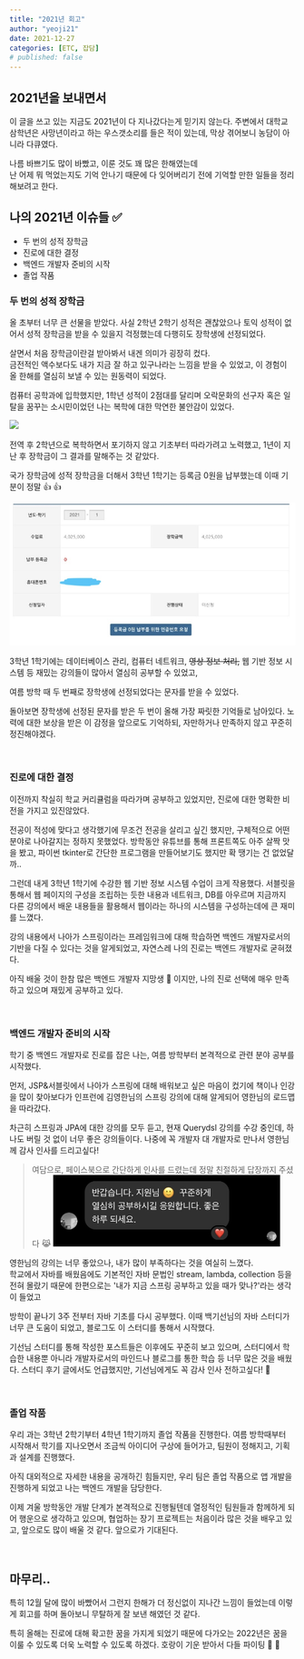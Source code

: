 ```yaml
---
title: "2021년 회고"
author: "yeoji21"
date: 2021-12-27
categories: [ETC, 잡담]
# published: false
---
```


## 2021년을 보내면서

이 글을 쓰고 있는 지금도 2021년이 다 지나갔다는게 믿기지 않는다. 주변에서 대학교 삼학년은 사망년이라고 하는 우스갯소리를 들은 적이 있는데, 막상 겪어보니 농담이 아니라 다큐였다.

나름 바쁘기도 많이 바빴고, 이룬 것도 꽤 많은 한해였는데  
난 어제 뭐 먹었는지도 기억 안나기 때문에 다 잊어버리기 전에 기억할 만한 일들을 정리해보려고 한다.  


## 나의 2021년 이슈들  :white_check_mark:
- 두 번의 성적 장학금
- 진로에 대한 결정
- 백엔드 개발자 준비의 시작
- 졸업 작품

### 두 번의 성적 장학금
올 초부터 너무 큰 선물을 받았다. 사실 2학년 2학기 성적은 괜찮았으나 토익 성적이 없어서 성적 장학금을 받을 수 있을지 걱정했는데 다행히도 장학생에 선정되었다.

살면서 처음 장학금이란걸 받아봐서 내겐 의미가 굉장히 컸다.  
금전적인 액수보다도 내가 지금 잘 하고 있구나라는 느낌을 받을 수 있었고, 이 경험이 올 한해를 열심히 보낼 수 있는 원동력이 되었다.

컴퓨터 공학과에 입학했지만, 1학년 성적이 2점대를 달리며 오락문화의 선구자 혹은 일탈을 꿈꾸는 소시민이었던 나는 복학에 대한 막연한 불안감이 있었다.

<img src="https://img.etoday.co.kr/pto_db/2013/01/600/20130103072259_253131_500_388.jpg" width=300>

전역 후 2학년으로 복학하면서 포기하지 않고 기초부터 따라가려고 노력했고, 1년이 지난 후 장학금이 그 결과를 말해주는 것 같았다.

국가 장학금에 성적 장학금을 더해서 3학년 1학기는 등록금 0원을 납부했는데 이때 기분이 정말 :+1: :+1:

<img src="assets/../../../assets/img/img1.jpeg" width=600>

3학년 1학기에는 데이터베이스 관리, 컴퓨터 네트워크, ~~영상 정보 처리,~~ 웹 기반 정보 시스템 등 재밌는 강의들이 많아서 열심히 공부할 수 있었고, 

여름 방학 때 두 번째로 장학생에 선정되었다는 문자를 받을 수 있었다.

돌아보면 장학생에 선정된 문자를 받은 두 번이 올해 가장 짜릿한 기억들로 남아있다. 노력에 대한 보상을 받은 이 감정을 앞으로도 기억하되, 자만하거나 만족하지 않고 꾸준히 정진해야겠다.



<br>

### 진로에 대한 결정

이전까지 착실히 학교 커리큘럼을 따라가며 공부하고 있었지만, 진로에 대한 명확한 비전을 가지고 있진않았다.

전공이 적성에 맞다고 생각했기에 무조건 전공을 살리고 싶긴 했지만, 구체적으로 어떤 분야로 나아갈지는 정하지 못했었다. 방학동안 유튜브를 통해 프론트쪽도 아주 살짝 맛을 봤고, 파이썬 tkinter로 간단한 프로그램을 만들어보기도 했지만 확 땡기는 건 없었달까..

그런데 내게 3학년 1학기에 수강한 웹 기반 정보 시스템 수업이 크게 작용했다. 서블릿을 통해서 웹 페이지의 구성을 조립하는 듯한 내용과 네트워크, DB를 아우르며 지금까지 다른 강의에서 배운 내용들을 활용해서 웹이라는 하나의 시스템을 구성하는데에 큰 재미를 느꼈다.

강의 내용에서 나아가 스프링이라는 프레임워크에 대해 학습하면 백엔드 개발자로서의 기반을 다질 수 있다는 것을 알게되었고, 자연스레 나의 진로는 백엔드 개발자로 굳혀졌다. 

아직 배울 것이 한참 많은 백엔드 개발자 지망생 :hatched_chick: 이지만, 나의 진로 선택에 매우 만족하고 있으며 재밌게 공부하고 있다.

<br>


### 백엔드 개발자 준비의 시작

학기 중 백엔드 개발자로 진로를 잡은 나는, 여름 방학부터 본격적으로 관련 분야 공부를 시작했다. 

먼저, JSP&서블릿에서 나아가 스프링에 대해 배워보고 싶은 마음이 컸기에 책이나 인강을 많이 찾아보다가 인프런에 김영한님의 스프링 강의에 대해 알게되어 영한님의 로드맵을 따라갔다.

차근히 스프링과 JPA에 대한 강의를 모두 듣고, 현재 Querydsl 강의를 수강 중인데, 하나도 버릴 것 없이 너무 좋은 강의들이다. 나중에 꼭 개발자 대 개발자로 만나서 영한님께 감사 인사를 드리고싶다!

> 여담으로, 페이스북으로 간단하게 인사를 드렸는데 정말 친절하게 답장까지 주셨다 :joy_cat:
> <img src="assets/../../../assets/img/img2.jpeg" width=400> 

영한님의 강의는 너무 좋았으나, 내가 많이 부족하다는 것을 여실히 느꼈다.  
학교에서 자바를 배웠음에도 기본적인 자바 문법인 stream, lambda, collection 등을 전혀 몰랐기 때문에 한편으로는 '내가 지금 스프링 공부하고 있을 때가 맞나?'라는 생각이 들었고

방학이 끝나기 3주 전부터 자바 기초를 다시 공부했다. 이때 백기선님의 자바 스터디가 너무 큰 도움이 되었고, 블로그도 이 스터디를 통해서 시작했다. 

기선님 스터디를 통해 작성한 포스트들은 이후에도 꾸준히 보고 있으며, 스터디에서 학습한 내용뿐 아니라 개발자로서의 마인드나 블로그를 통한 학습 등 너무 많은 것을 배웠다. 스터디 후기 글에서도 언급했지만, 기선님에게도 꼭 감사 인사 전하고싶다! :pray:


<br>

### 졸업 작품
우리 과는 3학년 2학기부터 4학년 1학기까지 졸업 작품을 진행한다. 여름 방학때부터 시작해서 학기를 지나오면서 조금씩 아이디어 구상에 들어가고, 팀원이 정해지고, 기획과 설계를 진행했다.

아직 대외적으로 자세한 내용을 공개하긴 힘들지만, 우리 팀은 졸업 작품으로 앱 개발을 진행하게 되었고 나는 백엔드 개발을 담당한다.

이제 겨울 방학동안 개발 단계가 본격적으로 진행될텐데 열정적인 팀원들과 함께하게 되어 행운으로 생각하고 있으며, 협업하는 장기 프로젝트는 처음이라 많은 것을 배우고 있고, 앞으로도 많이 배울 것 같다. 앞으로가 기대된다.

<br>

## 마무리..
특히 12월 달에 많이 바빴어서 그런지 한해가 더 정신없이 지나간 느낌이 들었는데 이렇게 회고를 하며 돌아보니 무탈하게 잘 보낸 해였던 것 같다. 

특히 올해는 진로에 대해 확고한 꿈을 가지게 되었기 때문에 다가오는 2022년은 꿈을 이룰 수 있도록 더욱 노력할 수 있도록 하겠다. 호랑이 기운 받아서 다들 파이팅 :tiger: :tiger:
